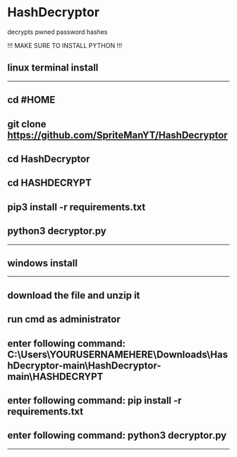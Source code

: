 # HashDecryptor
decrypts pwned password hashes

!!! MAKE SURE TO INSTALL PYTHON !!!

linux terminal install
------------------------------------------------------
------------------------------------------------------
cd #HOME
------------------------------------------------------
git clone https://github.com/SpriteManYT/HashDecryptor
------------------------------------------------------
cd HashDecryptor
------------------------------------------------------
cd HASHDECRYPT
------------------------------------------------------
pip3 install -r requirements.txt
------------------------------------------------------
python3 decryptor.py
------------------------------------------------------
------------------------------------------------------

windows install
------------------------------------------------------
------------------------------------------------------
download the file and unzip it
------------------------------------------------------
run cmd as administrator
------------------------------------------------------
enter following command: C:\Users\YOURUSERNAMEHERE\Downloads\HashDecryptor-main\HashDecryptor-main\HASHDECRYPT
------------------------------------------------------
enter following command: pip install -r requirements.txt
------------------------------------------------------
enter following command: python3 decryptor.py
------------------------------------------------------
------------------------------------------------------
